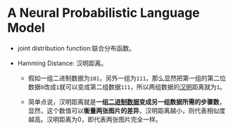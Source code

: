 # A Neural Probabilistic Language Model

- joint distribution function:联合分布函数。

- Hamming Distance: 汉明距离。

  - 假如一组二进制数据为`101`，另外一组为`111`，那么显然把第一组的第二位数据`0`改成`1`就可以变成第二组数据`111`，所以两组数据的[汉明](https://www.zhihu.com/search?q=汉明&search_source=Entity&hybrid_search_source=Entity&hybrid_search_extra={"sourceType"%3A"article"%2C"sourceId"%3A"46862048"})距离就为`1`。

  - 简单点说，汉明距离就是**一组[二进制数据](https://www.zhihu.com/search?q=二进制数据&search_source=Entity&hybrid_search_source=Entity&hybrid_search_extra={"sourceType"%3A"article"%2C"sourceId"%3A"46862048"})变成另一组数据所需的步骤数**，显然，这个数值可以**衡量两张图片的差异**，汉明距离越小，则代表相似度越高。汉明距离为0，即代表两张图片完全一样。

